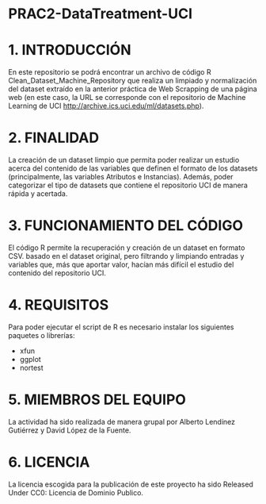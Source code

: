 # PRAC2-DataTreatment-UCI
# 1. INTRODUCCIÓN
En este repositorio se podrá encontrar un archivo de código R  Clean_Dataset_Machine_Repository que realiza un limpiado y normalización del dataset extraído en la anterior práctica de Web Scrapping de una página web (en este caso, la URL se corresponde con el repositorio de Machine Learning de UCI http://archive.ics.uci.edu/ml/datasets.php).

# 2. FINALIDAD
La creación de un dataset limpio que permita poder realizar un estudio acerca del contenido de las variables que definen el formato de los datasets (principalmente, las variables Atributos e Instancias). Además, poder categorizar el tipo de datasets que contiene el repositorio UCI de manera rápida y acertada.

# 3. FUNCIONAMIENTO DEL CÓDIGO
El código R permite la recuperación y creación de un dataset en formato CSV. basado en el dataset original, pero filtrando y limpiando entradas y variables que, más que aportar valor, hacían más difícil el estudio del contenido del repositorio UCI. 

# 4. REQUISITOS
Para poder ejecutar el script de R es necesario instalar los siguientes paquetes o librerías:

* xfun
* ggplot
* nortest

# 5. MIEMBROS DEL EQUIPO
La actividad ha sido realizada de manera grupal por Alberto Lendínez Gutiérrez y David López de la Fuente.

# 6. LICENCIA
La licencia escogida para la publicación de este proyecto ha sido Released Under CC0: Licencia de Dominio Publico.
